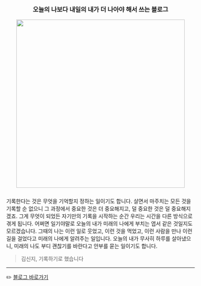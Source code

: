 <div style="text-align:center; margin-bottom:25px;">
<h3>오늘의 나보다 내일의 내가 더 나아야 해서 쓰는 블로그</h3>
<img src="https://i.imgur.com/DYUvuNM.png" width="450" height="auto" />  
</div>  
기록한다는 것은 무엇을 기억할지 정하는 일이기도 합니다. 살면서 마주치는 모든 것을 기록할 순 없으니 그 과정에서 중요한 것은 더 중요해지고, 덜 중요한 것은 덜 중요해지겠죠. 그게 무엇이 되었든 자기만의 기록을 시작하는 순간 우리는 시간을 다른 방식으로 겪게 됩니다.  
어쩌면 일기야말로 오늘의 내가 미래의 나에게 부치는 엽서 같은 것일지도 모르겠습니다. 그때의 나는 이런 일로 웃었고, 이런 것을 먹었고, 이런 사람을 만나 이런 길을 걸었다고 미래의 나에게 알려주는 일입니다. 오늘의 내가 무사히 하루를 살아냈으니, 미래의 나도 부디 괜찮기를 바란다고 안부를 묻는 일이기도 합니다.  

<br />

> 김신지, 기록하기로 했습니다

---


✏️ [블로그 바로가기](https://rustywhite404.github.io/)
